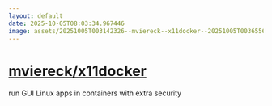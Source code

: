 ```yaml
---
layout: default
date: 2025-10-05T08:03:34.967446
image: assets/20251005T003142326--mviereck--x11docker--20251005T003655697--cropped.png
---
```


# [mviereck/x11docker](https://github.com/mviereck/x11docker)

run GUI Linux apps in containers with extra security
